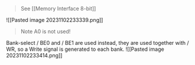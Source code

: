 >See [[Memory Interface 8-bit]]

![[Pasted image 20231102233339.png]]
>Note A0 is not used!

Bank-select / BE0 and / BE1 are used instead, they are used together with / WR, so a Write signal is generated to each bank.
![[Pasted image 20231102233414.png]]
